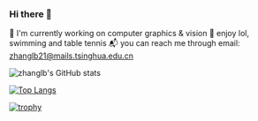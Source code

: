 ### Hi there 👋
🚀 I'm currently working on computer graphics & vision 
🏓 enjoy lol, swimming and table tennis
📬 you can reach me through email: zhanglb21@mails.tsinghua.edu.cn

![zhanglb's GitHub stats](https://github-readme-stats.vercel.app/api?username=zhanglbthu&show_icons=true&theme=radical)

[![Top Langs](https://github-readme-stats.vercel.app/api/top-langs/?username=zhanglbthu&layout=compact)](https://github.com/anuraghazra/github-readme-stats)  

[![trophy](https://github-profile-trophy.vercel.app/?username=zhanglbthu&theme=onedark)](https://github.com/ryo-ma/github-profile-trophy)  
